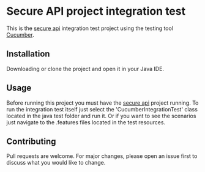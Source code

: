 # Secure API project integration test
This is the [secure api](https://github.com/mel182/SecureWebApi) integration test project using the testing tool [Cucumber](https://cucumber.io/). 

## Installation
Downloading or clone the project and open it in your Java IDE.

## Usage
Before running this project you must have the [secure api](https://github.com/mel182/SecureWebApi) project running.
To run the integration test itself just select the 'CucumberIntegrationTest' class located in the java test folder and run it. Or if you want to see the scenarios just navigate to the .features files located in the test resources.

## Contributing
Pull requests are welcome. For major changes, please open an issue first to discuss what you would like to change.
